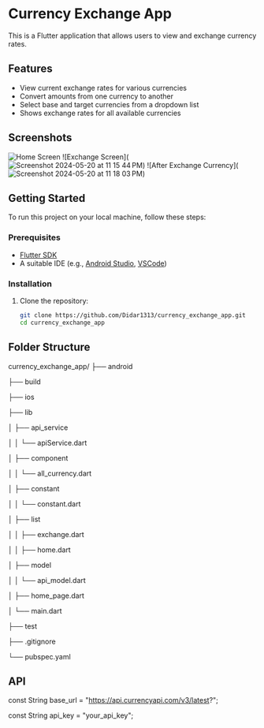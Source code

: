 # Currency Exchange App

This is a Flutter application that allows users to view and exchange currency rates.

## Features

- View current exchange rates for various currencies
- Convert amounts from one currency to another
- Select base and target currencies from a dropdown list
- Shows exchange rates for all available currencies

## Screenshots

![Home Screen]((https://github.com/Didar1313/currency_exchange_app/assets/73778140/0eb0fb27-bf3a-4f2c-8a98-28e1bb479a54)
)
![Exchange Screen](
![Screenshot 2024-05-20 at 11 15 44 PM](https://github.com/Didar1313/currency_exchange_app/assets/73778140/b39f96a6-c190-4c84-a72c-010fe4db890d))
![After Exchange Currency](![Screenshot 2024-05-20 at 11 18 03 PM](https://github.com/Didar1313/currency_exchange_app/assets/73778140/08783b4a-9afc-42d3-a91f-31dc2eea8dd5))

## Getting Started

To run this project on your local machine, follow these steps:

### Prerequisites

- [Flutter SDK](https://flutter.dev/docs/get-started/install)
- A suitable IDE (e.g., [Android Studio](https://developer.android.com/studio), [VSCode](https://code.visualstudio.com/))

### Installation

1. Clone the repository:
   ```bash
   git clone https://github.com/Didar1313/currency_exchange_app.git
   cd currency_exchange_app
   
## Folder Structure

currency_exchange_app/
├── android

├── build

├── ios

├── lib

│   ├── api_service

│   │   └── apiService.dart

│   ├── component

│   │   └── all_currency.dart

│   ├── constant

│   │   └── constant.dart

│   ├── list

│   │   ├── exchange.dart

│   │   ├── home.dart

│   ├── model

│   │   └── api_model.dart

│   ├── home_page.dart

│   └── main.dart

├── test

├── .gitignore

└── pubspec.yaml


## API

const String base_url = "https://api.currencyapi.com/v3/latest?";

const String api_key = "your_api_key";

